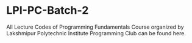 # LPI-PC-Batch-2

All Lecture Codes of Programming Fundamentals Course organized by Lakshmipur  Polytechnic Institute Programming Club can be found here.